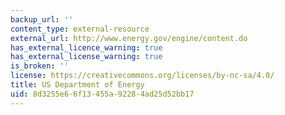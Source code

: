 ```yaml
---
backup_url: ''
content_type: external-resource
external_url: http://www.energy.gov/engine/content.do
has_external_licence_warning: true
has_external_license_warning: true
is_broken: ''
license: https://creativecommons.org/licenses/by-nc-sa/4.0/
title: US Department of Energy
uid: 8d3255e6-6f13-455a-9228-4ad25d52bb17
---
```


